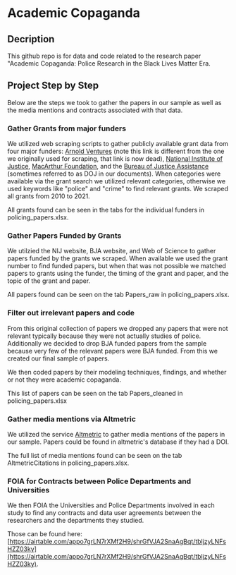 # Academic Copaganda

## Decription

This github repo is for data and code related to the research paper "Academic Copaganda: Police Research in the Black Lives Matter Era.

## Project Step by Step

Below are the steps we took to gather the papers in our sample as well as the media mentions and contracts associated with that data.

### Gather Grants from major funders

We utilized web scraping scripts to gather publicly available grant data from four major funders: [Arnold Ventures](https://www.arnoldventures.org/summaries-of-research-grants) (note this link is different from the one we originally used for scraping, that link is now dead), [National Institute of Justice](https://nij.ojp.gov/funding/awards/list), [MacArthur Foundation](https://www.macfound.org/grants/), and the [Bureau of Justice Assistance](https://bja.ojp.gov/funding/expired#0-0) (sometimes referred to as DOJ in our documents). When categories were available via the grant search we utilized relevant categories, otherwise we used keywords like "police" and "crime" to find relevant grants. We scraped all grants from 2010 to 2021.

All grants found can be seen in the tabs for the individual funders in policing_papers.xlsx.


### Gather Papers Funded by Grants

We utilzied the NIJ website, BJA website, and Web of Science to gather papers funded by the grants we scraped. When available we used the grant number to find funded papers, but when that was not possible we matched papers to grants using the funder, the timing of the grant and paper, and the topic of the grant and paper. 

All papers found can be seen on the tab Papers_raw in policing_papers.xlsx.


### Filter out irrelevant papers and code

From this original collection of papers we dropped any papers that were not relevant typically because they were not actually studies of police. Additionally we decided to drop BJA funded papers from the sample because very few of the relevant papers were BJA funded. From this we created our final sample of papers. 

We then coded papers by their modeling techniques, findings, and whether or not they were academic copaganda.

This list of papers can be seen on the tab Papers_cleaned in policing_papers.xlsx


### Gather media mentions via Altmetric

We utilized the service [Altmetric](https://www.altmetric.com/) to gather media mentions of the papers in our sample. Papers could be found in altmetric's database if they had a DOI. 

The full list of media mentions found can be seen on the tab AltmetricCitations in policing_papers.xlsx.

### FOIA for Contracts between Police Departments and Universities

We then FOIA the Universities and Police Departments involved in each study to find any contracts and data user agreements between the researchers and the departments they studied.

Those can be found here: [https://airtable.com/appo7grLN7rXMf2H9/shrGfVJA2SnaAgBqt/tbljzyLNFsHZZ03ky](https://airtable.com/appo7grLN7rXMf2H9/shrGfVJA2SnaAgBqt/tbljzyLNFsHZZ03ky).



